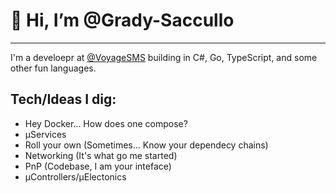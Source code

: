 # 👋 Hi, I’m @Grady-Saccullo

---

I'm a develoepr at [@VoyageSMS](https://voyagesms.com) building in C#, Go, TypeScript, and some other fun languages.

## Tech/Ideas I dig:
- Hey Docker... How does one compose?
- µServices
- Roll your own (Sometimes... Know your dependecy chains)
- Networking (It's what go me started)
- PnP (Codebase, I am your inteface)
- µControllers/µElectonics
